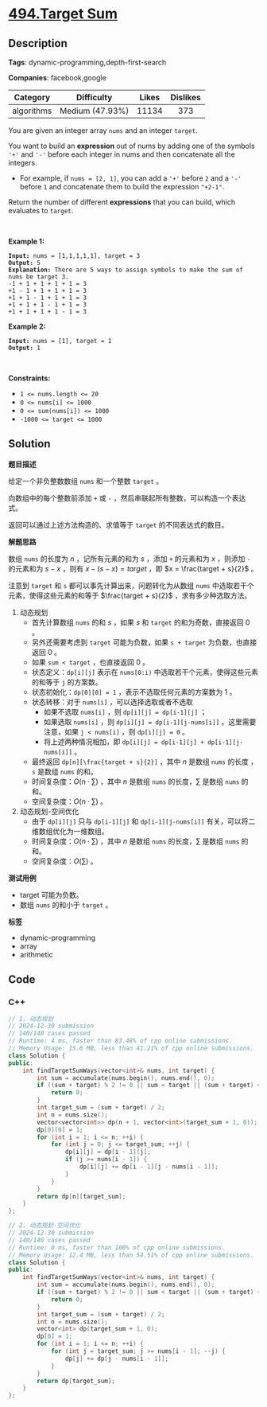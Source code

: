 # [494.Target Sum](https://leetcode.com/problems/target-sum/description/)

## Description

**Tags**: dynamic-programming,depth-first-search

**Companies**: facebook,google

|  Category  |   Difficulty    | Likes | Dislikes |
| :--------: | :-------------: | :---: | :------: |
| algorithms | Medium (47.93%) | 11134 |   373    |

<p>You are given an integer array <code>nums</code> and an integer <code>target</code>.</p>
<p>You want to build an <strong>expression</strong> out of nums by adding one of the symbols <code>&#39;+&#39;</code> and <code>&#39;-&#39;</code> before each integer in nums and then concatenate all the integers.</p>
<ul>
  <li>For example, if <code>nums = [2, 1]</code>, you can add a <code>&#39;+&#39;</code> before <code>2</code> and a <code>&#39;-&#39;</code> before <code>1</code> and concatenate them to build the expression <code>&quot;+2-1&quot;</code>.</li>
</ul>
<p>Return the number of different <strong>expressions</strong> that you can build, which evaluates to <code>target</code>.</p>
<p>&nbsp;</p>
<p><strong class="example">Example 1:</strong></p>
<pre><code><strong>Input:</strong> nums = [1,1,1,1,1], target = 3
<strong>Output:</strong> 5
<strong>Explanation:</strong> There are 5 ways to assign symbols to make the sum of nums be target 3.
-1 + 1 + 1 + 1 + 1 = 3
+1 - 1 + 1 + 1 + 1 = 3
+1 + 1 - 1 + 1 + 1 = 3
+1 + 1 + 1 - 1 + 1 = 3
+1 + 1 + 1 + 1 - 1 = 3</code></pre>
<p><strong class="example">Example 2:</strong></p>
<pre><code><strong>Input:</strong> nums = [1], target = 1
<strong>Output:</strong> 1</code></pre>
<p>&nbsp;</p>
<p><strong>Constraints:</strong></p>
<ul>
  <li><code>1 &lt;= nums.length &lt;= 20</code></li>
  <li><code>0 &lt;= nums[i] &lt;= 1000</code></li>
  <li><code>0 &lt;= sum(nums[i]) &lt;= 1000</code></li>
  <li><code>-1000 &lt;= target &lt;= 1000</code></li>
</ul>

## Solution

**题目描述**

给定一个非负整数数组 `nums` 和一个整数 `target` 。

向数组中的每个整数前添加 `+` 或 `-` ，然后串联起所有整数，可以构造一个表达式。

返回可以通过上述方法构造的、求值等于 `target` 的不同表达式的数目。

**解题思路**

数组 `nums` 的长度为 $n$ ，记所有元素的和为 $s$ ，添加 `+` 的元素和为 $x$ ，则添加 `-` 的元素和为 $s - x$ ，则有 $x - (s - x) = target$ ，即 $x = \frac{target + s}{2}$ 。

注意到 `target` 和 `s` 都可以事先计算出来，问题转化为从数组 `nums` 中选取若干个元素，使得这些元素的和等于 $\frac{target + s}{2}$ ，求有多少种选取方法。

1. 动态规划
   - 首先计算数组 `nums` 的和 $s$ ，如果 $s$ 和 `target` 的和为奇数，直接返回 0 。
   - 另外还需要考虑到 `target` 可能为负数，如果 `s + target` 为负数，也直接返回 0 。
   - 如果 `sum < target` ，也直接返回 0 。
   - 状态定义：`dp[i][j]` 表示在 `nums[0:i)` 中选取若干个元素，使得这些元素的和等于 `j` 的方案数。
   - 状态初始化：`dp[0][0] = 1` ，表示不选取任何元素的方案数为 1 。
   - 状态转移：对于 `nums[i]` ，可以选择选取或者不选取
     - 如果不选取 `nums[i]` ，则 `dp[i][j] = dp[i-1][j]` ；
     - 如果选取 `nums[i]` ，则 `dp[i][j] = dp[i-1][j-nums[i]]` 。这里需要注意，如果 `j < nums[i]` ，则 `dp[i][j] = 0` 。
     - 将上述两种情况相加，即 `dp[i][j] = dp[i-1][j] + dp[i-1][j-nums[i]]` 。
   - 最终返回 `dp[n][\frac{target + s}{2}]` ，其中 $n$ 是数组 `nums` 的长度 ，`s` 是数组 `nums` 的和。
   - 时间复杂度：$O(n \cdot \sum)$ ，其中 $n$ 是数组 `nums` 的长度，$\sum$ 是数组 `nums` 的和。
   - 空间复杂度：$O(n \cdot \sum)$ 。
2. 动态规划-空间优化
   - 由于 `dp[i][j]` 只与 `dp[i-1][j]` 和 `dp[i-1][j-nums[i]]` 有关，可以将二维数组优化为一维数组。
   - 时间复杂度：$O(n \cdot \sum)$ ，其中 $n$ 是数组 `nums` 的长度，$\sum$ 是数组 `nums` 的和。
   - 空间复杂度：$O(\sum)$ 。

**测试用例**

- target 可能为负数。
- 数组 `nums` 的和小于 `target` 。

**标签**

- dynamic-programming
- array
- arithmetic

<!-- code start -->
## Code

### C++

```cpp
// 1. 动态规划
// 2024-12-30 submission
// 140/140 cases passed
// Runtime: 4 ms, faster than 83.48% of cpp online submissions.
// Memory Usage: 15.6 MB, less than 41.21% of cpp online submissions.
class Solution {
public:
    int findTargetSumWays(vector<int>& nums, int target) {
        int sum = accumulate(nums.begin(), nums.end(), 0);
        if ((sum + target) % 2 != 0 || sum < target || (sum + target) < 0) {
            return 0;
        }
        int target_sum = (sum + target) / 2;
        int n = nums.size();
        vector<vector<int>> dp(n + 1, vector<int>(target_sum + 1, 0));
        dp[0][0] = 1;
        for (int i = 1; i <= n; ++i) {
            for (int j = 0; j <= target_sum; ++j) {
                dp[i][j] = dp[i - 1][j];
                if (j >= nums[i - 1]) {
                    dp[i][j] += dp[i - 1][j - nums[i - 1]];
                }
            }
        }
        return dp[n][target_sum];
    }
};
```

```cpp
// 2. 动态规划-空间优化
// 2024-12-30 submission
// 140/140 cases passed
// Runtime: 0 ms, faster than 100% of cpp online submissions.
// Memory Usage: 12.4 MB, less than 54.51% of cpp online submissions.
class Solution {
public:
    int findTargetSumWays(vector<int>& nums, int target) {
        int sum = accumulate(nums.begin(), nums.end(), 0);
        if ((sum + target) % 2 != 0 || sum < target || (sum + target) < 0) {
            return 0;
        }
        int target_sum = (sum + target) / 2;
        int n = nums.size();
        vector<int> dp(target_sum + 1, 0);
        dp[0] = 1;
        for (int i = 1; i <= n; ++i) {
            for (int j = target_sum; j >= nums[i - 1]; --j) {
                dp[j] += dp[j - nums[i - 1]];
            }
        }
        return dp[target_sum];
    }
};
```

<!-- code end -->
